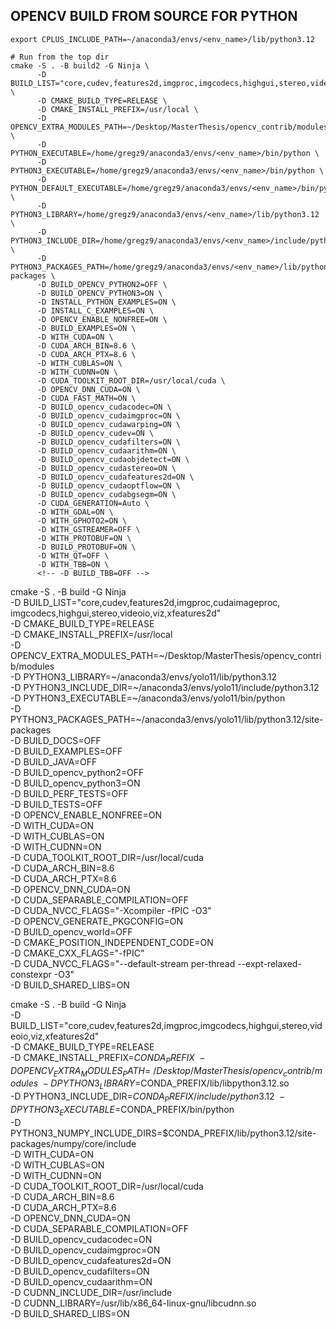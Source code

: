 ## OPENCV BUILD FROM SOURCE FOR PYTHON

```
export CPLUS_INCLUDE_PATH=~/anaconda3/envs/<env_name>/lib/python3.12

# Run from the top dir 
cmake -S . -B build2 -G Ninja \
      -D BUILD_LIST="core,cudev,features2d,imgproc,imgcodecs,highgui,stereo,videoio,viz,xfeatures2d" \
      -D CMAKE_BUILD_TYPE=RELEASE \
      -D CMAKE_INSTALL_PREFIX=/usr/local \
      -D OPENCV_EXTRA_MODULES_PATH=~/Desktop/MasterThesis/opencv_contrib/modules \
      -D PYTHON_EXECUTABLE=/home/gregz9/anaconda3/envs/<env_name>/bin/python \
      -D PYTHON3_EXECUTABLE=/home/gregz9/anaconda3/envs/<env_name>/bin/python \
      -D PYTHON_DEFAULT_EXECUTABLE=/home/gregz9/anaconda3/envs/<env_name>/bin/python \
      -D PYTHON3_LIBRARY=/home/gregz9/anaconda3/envs/<env_name>/lib/python3.12 \
      -D PYTHON3_INCLUDE_DIR=/home/gregz9/anaconda3/envs/<env_name>/include/python3.12 \
      -D PYTHON3_PACKAGES_PATH=/home/gregz9/anaconda3/envs/<env_name>/lib/python3.12/site-packages \
      -D BUILD_OPENCV_PYTHON2=OFF \
      -D BUILD_OPENCV_PYTHON3=ON \
      -D INSTALL_PYTHON_EXAMPLES=ON \
      -D INSTALL_C_EXAMPLES=ON \
      -D OPENCV_ENABLE_NONFREE=ON \
      -D BUILD_EXAMPLES=ON \
      -D WITH_CUDA=ON \
      -D CUDA_ARCH_BIN=8.6 \
      -D CUDA_ARCH_PTX=8.6 \
      -D WITH_CUBLAS=ON \
      -D WITH_CUDNN=ON \
      -D CUDA_TOOLKIT_ROOT_DIR=/usr/local/cuda \
      -D OPENCV_DNN_CUDA=ON \
      -D CUDA_FAST_MATH=ON \
      -D BUILD_opencv_cudacodec=ON \
      -D BUILD_opencv_cudaimgproc=ON \
      -D BUILD_opencv_cudawarping=ON \
      -D BUILD_opencv_cudev=ON \
      -D BUILD_opencv_cudafilters=ON \
      -D BUILD_opencv_cudaarithm=ON \
      -D BUILD_opencv_cudaobjdetect=ON \
      -D BUILD_opencv_cudastereo=ON \
      -D BUILD_opencv_cudafeatures2d=ON \
      -D BUILD_opencv_cudaoptflow=ON \
      -D BUILD_opencv_cudabgsegm=ON \
      -D CUDA_GENERATION=Auto \
      -D WITH_GDAL=ON \
      -D WITH_GPHOTO2=ON \
      -D WITH_GSTREAMER=OFF \
      -D WITH_PROTOBUF=ON \
      -D BUILD_PROTOBUF=ON \
      -D WITH_QT=OFF \
      -D WITH_TBB=ON \
      <!-- -D BUILD_TBB=OFF -->
```

cmake -S . -B build -G Ninja \
      -D BUILD_LIST="core,cudev,features2d,imgproc,cudaimageproc, imgcodecs,highgui,stereo,videoio,viz,xfeatures2d" \
      -D CMAKE_BUILD_TYPE=RELEASE \
      -D CMAKE_INSTALL_PREFIX=/usr/local \
      -D OPENCV_EXTRA_MODULES_PATH=~/Desktop/MasterThesis/opencv_contrib/modules \
      -D PYTHON3_LIBRARY=~/anaconda3/envs/yolo11/lib/python3.12 \
      -D PYTHON3_INCLUDE_DIR=~/anaconda3/envs/yolo11/include/python3.12 \
      -D PYTHON3_EXECUTABLE=~/anaconda3/envs/yolo11/bin/python \
      -D PYTHON3_PACKAGES_PATH=~/anaconda3/envs/yolo11/lib/python3.12/site-packages \
      -D BUILD_DOCS=OFF \
      -D BUILD_EXAMPLES=OFF \
      -D BUILD_JAVA=OFF \
      -D BUILD_opencv_python2=OFF \
      -D BUILD_opencv_python3=ON \
      -D BUILD_PERF_TESTS=OFF \
      -D BUILD_TESTS=OFF \
      -D OPENCV_ENABLE_NONFREE=ON \
      -D WITH_CUDA=ON \
      -D WITH_CUBLAS=ON \
      -D WITH_CUDNN=ON \
      -D CUDA_TOOLKIT_ROOT_DIR=/usr/local/cuda \
      -D CUDA_ARCH_BIN=8.6 \
      -D CUDA_ARCH_PTX=8.6 \
      -D OPENCV_DNN_CUDA=ON \
      -D CUDA_SEPARABLE_COMPILATION=OFF \
      -D CUDA_NVCC_FLAGS="-Xcompiler -fPIC -O3" \
      -D OPENCV_GENERATE_PKGCONFIG=ON \
      -D BUILD_opencv_world=OFF \
      -D CMAKE_POSITION_INDEPENDENT_CODE=ON \
      -D CMAKE_CXX_FLAGS="-fPIC" \
      -D CUDA_NVCC_FLAGS="--default-stream per-thread --expt-relaxed-constexpr -O3" \
      -D BUILD_SHARED_LIBS=ON

cmake -S . -B build -G Ninja \
    -D BUILD_LIST="core,cudev,features2d,imgproc,imgcodecs,highgui,stereo,videoio,viz,xfeatures2d" \
    -D CMAKE_BUILD_TYPE=RELEASE \
    -D CMAKE_INSTALL_PREFIX=$CONDA_PREFIX \
    -D OPENCV_EXTRA_MODULES_PATH=~/Desktop/MasterThesis/opencv_contrib/modules \
    -D PYTHON3_LIBRARY=$CONDA_PREFIX/lib/libpython3.12.so \
    -D PYTHON3_INCLUDE_DIR=$CONDA_PREFIX/include/python3.12 \
    -D PYTHON3_EXECUTABLE=$CONDA_PREFIX/bin/python \
    -D PYTHON3_NUMPY_INCLUDE_DIRS=$CONDA_PREFIX/lib/python3.12/site-packages/numpy/core/include \
    -D WITH_CUDA=ON \
    -D WITH_CUBLAS=ON \
    -D WITH_CUDNN=ON \
    -D CUDA_TOOLKIT_ROOT_DIR=/usr/local/cuda \
    -D CUDA_ARCH_BIN=8.6 \
    -D CUDA_ARCH_PTX=8.6 \
    -D OPENCV_DNN_CUDA=ON \
    -D CUDA_SEPARABLE_COMPILATION=OFF \
    -D BUILD_opencv_cudacodec=ON \
    -D BUILD_opencv_cudaimgproc=ON \
    -D BUILD_opencv_cudafeatures2d=ON \
    -D BUILD_opencv_cudafilters=ON \
    -D BUILD_opencv_cudaarithm=ON \
    -D CUDNN_INCLUDE_DIR=/usr/include \
    -D CUDNN_LIBRARY=/usr/lib/x86_64-linux-gnu/libcudnn.so \
    -D BUILD_SHARED_LIBS=ON
